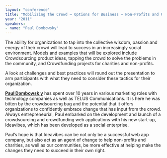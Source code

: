 ```yaml
---
layout: "conference"
title: "Mobilizing the Crowd – Options for Business – Non-Profits and Governments"
year: "2011"
speakers:
- name: "Paul Dombowsky"
---
```



The ability for organizations to tap into the collective wisdom, passion and
energy of their crowd will lead to success in an increasingly social
environment. Models and examples that will be explored include Crowdsourcing
product ideas, tapping the crowd to solve the problems in the community, and
Crowdfunding projects for charities and non-profits.

A look at challenges and best practices will round out the presentation to arm
participants with what they need to consider these tactics for their
organization.

[**Paul
Dombowsk**](https://web.archive.org/web/20210507225554/http://www.ideavibes.com/)[
**y**](https://web.archive.org/web/20210507225554/http://www.ideavibes.com/)
has spent over 10 years in various marketing roles with technology companies
as well as TELUS Communications. It is here he was bitten by the crowdsourcing
bug and the potential that it offers organizations to confidently embrace
change that has input from the crowd. Always entrepreneurial, Paul embarked on
the development and launch of a crowdsourcing and crowdfunding web
applications with his new start-up, Ideavibes, which has been developed as a
social enterprise.

Paul’s hope is that Ideavibes can be not only be a successful web app company,
but also act as an agent of change to help non-profits and charities, as well
as our communities, be more effective at helping make the changes they need to
succeed in their own right.


[//]: # (Retrieved from https://web.archive.org/web/20210413201442/https://www.ideawave.ca/2011-conference/mobilizing-the-crowd-options-for-business-non-profits-and-governments)